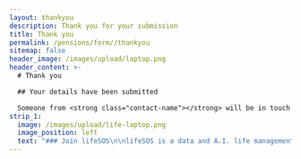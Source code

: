 ```yaml
---
layout: thankyou
description: Thank you for your submission
title: Thank you
permalink: /pensions/form//thankyou
sitemap: false
header_image: /images/upload/laptop.png
header_content: >-
  # Thank you

  ## Your details have been submitted

  Someone from <strong class="contact-name"></strong> will be in touch shortly. They will email you or be calling from <strong class="contact-number"></strong> so be sure to make a note so that you know it's them
strip_1:
  image: /images/upload/life-laptop.png
  image_position: left
  text: "### Join lifeSOS\n\nlifeSOS is a data and A.I. life management platform. Specifically focused around helping remove the stress of dealing with those everyday bills and commitments. Using our proprietary A.I. technology, we understand exactly what you require and when you need it. Then we search the market on your behalf and show you the results. \r\n\r\nBy creating you lifeSOS account and telling us about you, your house, family and life we are able to automatically keep track of everything you need, from car insurance to a friday night treat, we have it all.\n\nJoin over 150,000 members and let lifeSOS take care of everything you don't want to."
---
```

